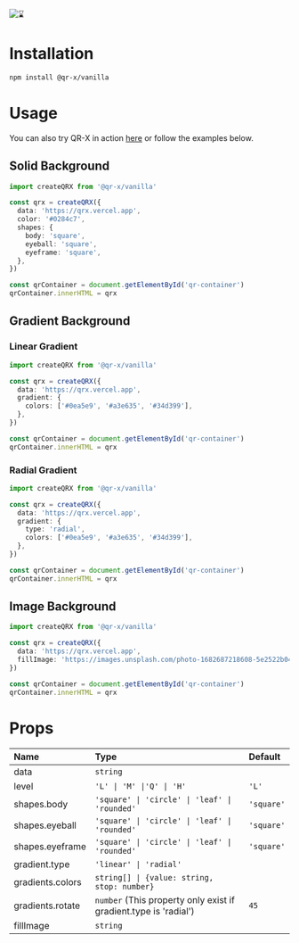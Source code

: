 ![⌛](https://raw.githubusercontent.com/devtrice/qr-x/main/.github/assets/banner.png)

# Installation

```bash
npm install @qr-x/vanilla
```

# Usage

You can also try QR-X in action [here](https://qr-x.netlify.app/#playground) or follow the examples below.

## Solid Background

```ts
import createQRX from '@qr-x/vanilla'

const qrx = createQRX({
  data: 'https://qrx.vercel.app',
  color: '#0284c7',
  shapes: {
    body: 'square',
    eyeball: 'square',
    eyeframe: 'square',
  },
})

const qrContainer = document.getElementById('qr-container')
qrContainer.innerHTML = qrx
```

## Gradient Background

### Linear Gradient

```ts
import createQRX from '@qr-x/vanilla'

const qrx = createQRX({
  data: 'https://qrx.vercel.app',
  gradient: {
    colors: ['#0ea5e9', '#a3e635', '#34d399'],
  },
})

const qrContainer = document.getElementById('qr-container')
qrContainer.innerHTML = qrx
```

### Radial Gradient

```ts
import createQRX from '@qr-x/vanilla'

const qrx = createQRX({
  data: 'https://qrx.vercel.app',
  gradient: {
    type: 'radial',
    colors: ['#0ea5e9', '#a3e635', '#34d399'],
  },
})

const qrContainer = document.getElementById('qr-container')
qrContainer.innerHTML = qrx
```

## Image Background

```ts
import createQRX from '@qr-x/vanilla'

const qrx = createQRX({
  data: 'https://qrx.vercel.app',
  fillImage: 'https://images.unsplash.com/photo-1682687218608-5e2522b04673',
})

const qrContainer = document.getElementById('qr-container')
qrContainer.innerHTML = qrx
```

# Props

| Name             | Type                                                             | Default    |
| :--------------- | :--------------------------------------------------------------- | :--------- |
| data             | `string`                                                         |            |
| level            | `'L' \| 'M' \|'Q' \| 'H'`                                        | `'L'`      |
| shapes.body      | `'square' \| 'circle' \| 'leaf' \| 'rounded'`                    | `'square'` |
| shapes.eyeball   | `'square' \| 'circle' \| 'leaf' \| 'rounded'`                    | `'square'` |
| shapes.eyeframe  | `'square' \| 'circle' \| 'leaf' \| 'rounded'`                    | `'square'` |
| gradient.type    | `'linear' \| 'radial'`                                           |            |
| gradients.colors | `string[] \| {value: string, stop: number}`                      |            |
| gradients.rotate | `number` (This property only exist if gradient.type is 'radial') | `45`       |
| fillImage        | `string`                                                         |            |
